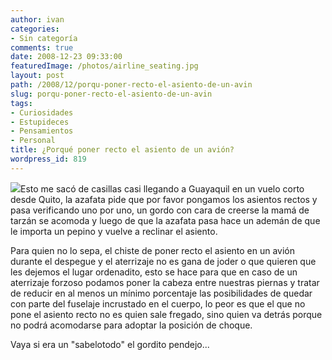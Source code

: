 ```yaml
---
author: ivan
categories:
- Sin categoría
comments: true
date: 2008-12-23 09:33:00
featuredImage: /photos/airline_seating.jpg
layout: post
path: /2008/12/porqu-poner-recto-el-asiento-de-un-avin
slug: porqu-poner-recto-el-asiento-de-un-avin
tags:
- Curiosidades
- Estupideces
- Pensamientos
- Personal
title: ¿Porqué poner recto el asiento de un avión?
wordpress_id: 819
---
```


[![](/photos/airline_seating.jpg)](https://4.bp.blogspot.com/_T2UWuNJg3dQ/SVBugRTwdrI/AAAAAAAABPI/ATP8M74SDjk/s1600-h/airline_seating.jpg)Esto me sacó de casillas casi llegando a Guayaquil en un vuelo corto desde Quito, la azafata pide que por favor pongamos los asientos rectos y pasa verificando uno por uno, un gordo con cara de creerse la mamá de tarzán se acomoda y luego de que la azafata pasa hace un ademán de que le importa un pepino y vuelve a reclinar el asiento.

Para quien no lo sepa, el chiste de poner recto el asiento en un avión durante el despegue y el aterrizaje no es gana de joder o que quieren que les dejemos el lugar ordenadito, esto se hace para que en caso de un aterrizaje forzoso podamos poner la cabeza entre nuestras piernas y tratar de reducir en al menos un mínimo porcentaje las posibilidades de quedar con parte del fuselaje incrustado en el cuerpo, lo peor es que el que no pone el asiento recto no es quien sale fregado, sino quien va detrás porque no podrá acomodarse para adoptar la posición de choque.

Vaya si era un "sabelotodo" el gordito pendejo...